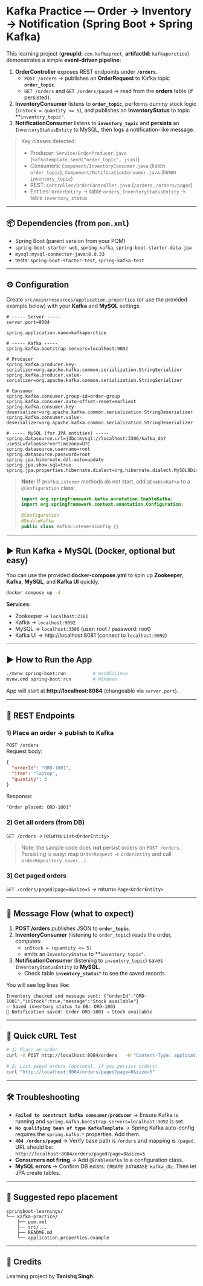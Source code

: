 # Kafka Practice — Order → Inventory → Notification (Spring Boot + Spring Kafka)

This learning project (**groupId:** `com.kafkaprect`, **artifactId:** `kafkaperctice`) demonstrates a simple **event-driven pipeline**:

1. **OrderController** exposes REST endpoints under **`/orders`**.
   - `POST /orders` → publishes an **OrderRequest** to Kafka topic **`order_topic`**.
   - `GET /orders` and `GET /orders/paged` → read from the **orders** table (if persisted).
2. **InventoryConsumer** listens to **`order_topic`**, performs dummy stock logic (`inStock = quantity <= 5`),
   and publishes an **InventoryStatus** to topic **`inventory_topic"`.
3. **NotificationConsumer** listens to **`inventory_topic`** and **persists** an `InventoryStatusEntity` to MySQL,
   then logs a notification-like message.

> Key classes detected:  
> - Producer: `Service/OrderProducer.java` (`kafkaTemplate.send("order_topic", json)`)  
> - Consumers: `Component/InventoryConsumer.java` (listen `order_topic`), `Component/NotificationConsumer.java` (listen `inventory_topic`)  
> - REST: `Controller/OrderController.java` (`/orders`, `/orders/paged`)  
> - Entities: `OrderEntity` → table `orders`, `InventoryStatusEntity` → table `inventory_status`

---

## 📦 Dependencies (from `pom.xml`)
- Spring Boot (parent version from your POM)
- `spring-boot-starter-web`, `spring-kafka`, `spring-boot-starter-data-jpa`
- `mysql:mysql-connector-java:8.0.33`
- tests: `spring-boot-starter-test`, `spring-kafka-test`

---

## ⚙️ Configuration

Create `src/main/resources/application.properties` (or use the provided example below) with your **Kafka** and **MySQL** settings.

```properties
# ----- Server -----
server.port=8084

spring.application.name=kafkaperctice

# ----- Kafka -----
spring.kafka.bootstrap-servers=localhost:9092

# Producer
spring.kafka.producer.key-serializer=org.apache.kafka.common.serialization.StringSerializer
spring.kafka.producer.value-serializer=org.apache.kafka.common.serialization.StringSerializer

# Consumer
spring.kafka.consumer.group-id=order-group
spring.kafka.consumer.auto-offset-reset=earliest
spring.kafka.consumer.key-deserializer=org.apache.kafka.common.serialization.StringDeserializer
spring.kafka.consumer.value-deserializer=org.apache.kafka.common.serialization.StringDeserializer

# ----- MySQL (for JPA entities) -----
spring.datasource.url=jdbc:mysql://localhost:3306/kafka_db?useSSL=false&serverTimezone=UTC
spring.datasource.username=root
spring.datasource.password=root
spring.jpa.hibernate.ddl-auto=update
spring.jpa.show-sql=true
spring.jpa.properties.hibernate.dialect=org.hibernate.dialect.MySQL8Dialect
```

> **Note:** If `@KafkaListener` methods do not start, add `@EnableKafka` to a `@Configuration` class:
> ```java
> import org.springframework.kafka.annotation.EnableKafka;
> import org.springframework.context.annotation.Configuration;
> 
> @Configuration
> @EnableKafka
> public class KafkaListenersConfig {}
> ```

---

## ▶️ Run Kafka + MySQL (Docker, optional but easy)

You can use the provided **docker-compose.yml** to spin up **Zookeeper**, **Kafka**, **MySQL**, and **Kafka UI** quickly.

```bash
docker compose up -d
```

**Services:**
- Zookeeper → `localhost:2181`
- Kafka → `localhost:9092`
- MySQL → `localhost:3306` (user: root / password: root)
- Kafka UI → http://localhost:8081 (connect to `localhost:9092`)

---

## ▶️ How to Run the App

```bash
./mvnw spring-boot:run          # macOS/Linux
mvnw.cmd spring-boot:run        # Windows
```
App will start at **http://localhost:8084** (changeable via `server.port`).

---

## 🧭 REST Endpoints

### 1) Place an order → publish to Kafka
`POST /orders`  
Request body:
```json
{
  "orderId": "ORD-1001",
  "item": "laptop",
  "quantity": 3
}
```
Response:
```
"Order placed: ORD-1001"
```

### 2) Get all orders (from DB)
`GET /orders` → returns `List<OrderEntity>`  
> Note: the sample code does **not** persist orders on `POST /orders`. Persisting is easy: map `OrderRequest` → `OrderEntity` and call `orderRepository.save(..)`.

### 3) Get paged orders
`GET /orders/paged?page=0&size=5` → returns `Page<OrderEntity>`

---

## 🔄 Message Flow (what to expect)

1. **POST /orders** publishes JSON to **`order_topic`**.
2. **InventoryConsumer** (listening to `order_topic`) reads the order, computes:
   - `inStock = (quantity <= 5)`  
   - emits an `InventoryStatus` to **`inventory_topic"`.
3. **NotificationConsumer** (listening to `inventory_topic`) saves `InventoryStatusEntity` to **MySQL**.
   - Check table **`inventory_status"`** to see the saved records.

You will see log lines like:
```
Inventory checked and message sent: {"orderId":"ORD-1001","inStock":true,"message":"Stock available"}
✅ Saved inventory status to DB: ORD-1001
📩 Notification saved: Order ORD-1001 → Stock available
```

---

## 🧪 Quick cURL Test

```bash
# 1) Place an order
curl -X POST http://localhost:8084/orders   -H "Content-Type: application/json"   -d '{"orderId":"ORD-1001","item":"laptop","quantity":3}'

# 2) List paged orders (optional, if you persist orders)
curl "http://localhost:8084/orders/paged?page=0&size=5"
```

---

## 🛠️ Troubleshooting

- **`Failed to construct kafka consumer/producer`** → Ensure Kafka is running and `spring.kafka.bootstrap-servers=localhost:9092` is set.
- **`No qualifying bean of type KafkaTemplate`** → Spring Kafka auto-config requires the `spring.kafka.*` properties. Add them.
- **`404 /orders/paged`** → Verify base path is `/orders` and mapping is `/paged`. URL should be:  
  `http://localhost:8084/orders/paged?page=0&size=5`
- **Consumers not firing** → Add `@EnableKafka` to a configuration class.
- **MySQL errors** → Confirm DB exists: `CREATE DATABASE kafka_db;` Then let JPA create tables.

---

## 📁 Suggested repo placement
```
springboot-learnings/
└── kafka-practice/
    ├── pom.xml
    ├── src/...
    ├── README.md
    └── application.properties.example
```

---

## 🙌 Credits
Learning project by **Tanishq Singh**.
